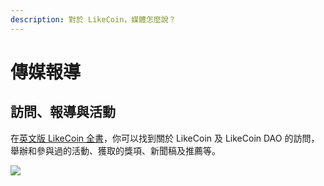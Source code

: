 ```yaml
---
description: 對於 LikeCoin，媒體怎麼說？
---
```


# 傳媒報導

## 訪問、報導與活動 <a href="#interviews" id="interviews"></a>

在[英文版 LikeCoin 全書](https://docs.like.co/on-the-news)，你可以找到關於 LikeCoin 及 LikeCoin DAO 的訪問，舉辦和參與過的活動、獲取的獎項、新聞稿及推薦等。

![](../../.gitbook/assets/media.jpeg)
